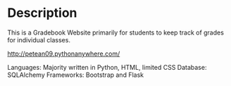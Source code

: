 # Description

This is a Gradebook Website primarily for students to keep track of grades for individual classes. 

http://petean09.pythonanywhere.com/

Languages: Majority written in Python, HTML, limited CSS
Database: SQLAlchemy
Frameworks: Bootstrap and Flask
